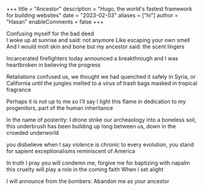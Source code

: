 +++
title = "Ancestor"
description = "Hugo, the world's fastest framework for building websites"
date = "2023-02-03"
aliases = ["hi"]
author = "Hasan"
enableComments = false
+++

Confusing myself for the bad deed  
I woke up at sunrise and said: not anymore 
Like escaping your own smell
And I would molt skin and bone but my ancestor said: the scent lingers

Incarcerated firefighters today announced a breakthrough and I was heartbroken
in believing the progress

Retaliations confused us, we thought we had quenched it safely in Syria, or California 
until the jungles melted to a virus
of trash bags masked in tropical fragrance

Perhaps it is not up to me so I’ll say 
I light this flame in dedication to my progenitors, part of the human inheritance

In the name of posterity: I drone strike our archeaology into a boneless soil, this underbrush has been building up long between us, down in the crowded underworld

you disbelieve when I say violence is chronic to every evolution, you stand for sapient exceptionalisms reminiscent of America

In truth I pray you will condemn me, forgive me for baptizing with napalm
this cruelty will play a role in the coming faith
When I set alight 

I will announce from the bombers:
Abandon me as your ancestor